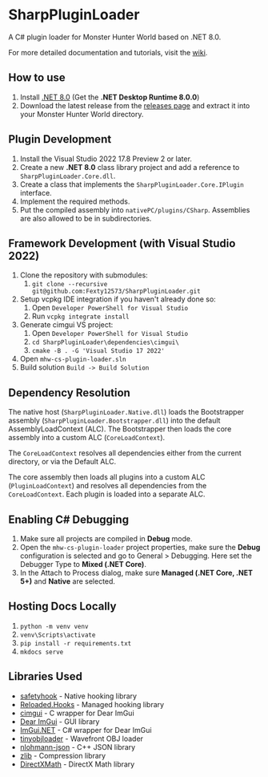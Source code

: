 # SharpPluginLoader

A C# plugin loader for Monster Hunter World based on .NET 8.0.

For more detailed documentation and tutorials, visit the [wiki](https://fexty12573.github.io/SharpPluginLoader/).

## How to use
1. Install [.NET 8.0](https://dotnet.microsoft.com/en-us/download/dotnet/8.0) (Get the **.NET Desktop Runtime 8.0.0**)
2. Download the latest release from the [releases page]() and extract it into your Monster Hunter World directory.

## Plugin Development
1. Install the Visual Studio 2022 17.8 Preview 2 or later.
2. Create a new **.NET 8.0** class library project and add a reference to `SharpPluginLoader.Core.dll`. 
3. Create a class that implements the `SharpPluginLoader.Core.IPlugin` interface.
4. Implement the required methods.
5. Put the compiled assembly into `nativePC/plugins/CSharp`. Assemblies are also allowed to be in subdirectories.

## Framework Development (with Visual Studio 2022)
1. Clone the repository with submodules:
    1. `git clone --recursive git@github.com:Fexty12573/SharpPluginLoader.git`
2. Setup vcpkg IDE integration if you haven't already done so:
    1. Open `Developer PowerShell for Visual Studio`
    2. Run `vcpkg integrate install`
3. Generate cimgui VS project:
    1. Open `Developer PowerShell for Visual Studio`
    2. `cd SharpPluginLoader\dependencies\cimgui\`
    3. `cmake -B . -G 'Visual Studio 17 2022'`
4. Open `mhw-cs-plugin-loader.sln`
5. Build solution `Build -> Build Solution`

## Dependency Resolution
The native host (`SharpPluginLoader.Native.dll`) loads the Bootstrapper assembly (`SharpPluginLoader.Bootstrapper.dll`)
into the default AssemblyLoadContext (ALC). The Bootstrapper then loads the core assembly into a custom ALC (`CoreLoadContext`).

The `CoreLoadContext` resolves all dependencies either from the current directory, or via the Default ALC.

The core assembly then loads all plugins into a custom ALC (`PluginLoadContext`) and resolves all dependencies from the `CoreLoadContext`. Each plugin is loaded into a separate ALC.

## **Enabling C# Debugging**
1. Make sure all projects are compiled in **Debug** mode.
2. Open the `mhw-cs-plugin-loader` project properties, make sure the **Debug** configuration is selected and go to General > Debugging. Here set the Debugger Type to **Mixed (.NET Core)**.
3. In the Attach to Process dialog, make sure **Managed (.NET Core, .NET 5+)** and **Native** are selected.

## **Hosting Docs Locally**
1. `python -m venv venv`
2. `venv\Scripts\activate`
3. `pip install -r requirements.txt`
4. `mkdocs serve`

## **Libraries Used**
- [safetyhook](https://github.com/cursey/safetyhook) - Native hooking library
- [Reloaded.Hooks](https://github.com/Reloaded-Project/Reloaded.Hooks) - Managed hooking library
- [cimgui](https://github.com/cimgui/cimgui) - C wrapper for Dear ImGui
- [Dear ImGui](https://github.com/ocornut/imgui) - GUI library
- [ImGui.NET](https://github.com/ImGuiNET/ImGui.NET) - C# wrapper for Dear ImGui
- [tinyobjloader](https://github.com/tinyobjloader/tinyobjloader) - Wavefront OBJ loader
- [nlohmann-json](https://github.com/nlohmann/json) - C++ JSON library
- [zlib](https://www.zlib.net/) - Compression library
- [DirectXMath](https://github.com/microsoft/DirectXMath) - DirectX Math library